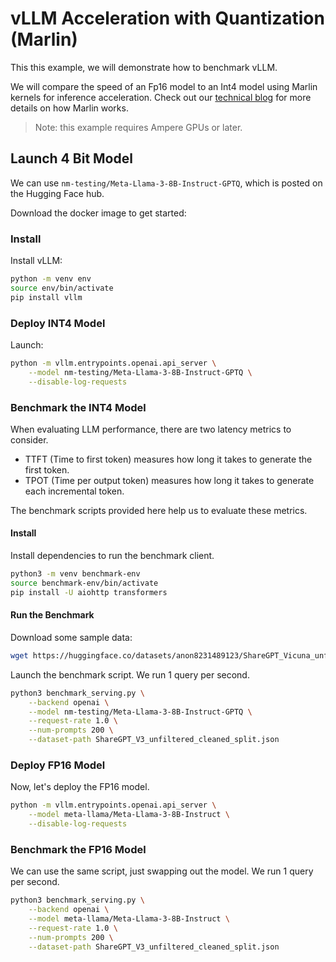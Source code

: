 # vLLM Acceleration with Quantization (Marlin)

This this example, we will demonstrate how to benchmark vLLM. 

We will compare the speed of an Fp16 model to an Int4 model using Marlin kernels for inference acceleration. Check out our [technical blog](https://neuralmagic.com/blog/pushing-the-boundaries-of-mixed-precision-llm-inference-with-marlin/) for more details on how Marlin works.

> Note: this example requires Ampere GPUs or later.

## Launch 4 Bit Model

We can use `nm-testing/Meta-Llama-3-8B-Instruct-GPTQ`, which is posted on the Hugging Face hub.

Download the docker image to get started:

### Install

Install vLLM:

```bash
python -m venv env
source env/bin/activate
pip install vllm
```

### Deploy INT4 Model

Launch:

```bash
python -m vllm.entrypoints.openai.api_server \
    --model nm-testing/Meta-Llama-3-8B-Instruct-GPTQ \
    --disable-log-requests
```

### Benchmark the INT4 Model

When evaluating LLM performance, there are two latency metrics to consider. 
- TTFT (Time to first token) measures how long it takes to generate the first token. 
- TPOT (Time per output token) measures how long it takes to generate each incremental token.

The benchmark scripts provided here help us to evaluate these metrics.

#### Install
Install dependencies to run the benchmark client.

```bash
python3 -m venv benchmark-env
source benchmark-env/bin/activate
pip install -U aiohttp transformers
```

#### Run the Benchmark

Download some sample data:

```bash
wget https://huggingface.co/datasets/anon8231489123/ShareGPT_Vicuna_unfiltered/resolve/main/ShareGPT_V3_unfiltered_cleaned_split.json
```

Launch the benchmark script. We run 1 query per second.

```bash
python3 benchmark_serving.py \
    --backend openai \
    --model nm-testing/Meta-Llama-3-8B-Instruct-GPTQ \
    --request-rate 1.0 \
    --num-prompts 200 \
    --dataset-path ShareGPT_V3_unfiltered_cleaned_split.json
```

### Deploy FP16 Model

Now, let's deploy the FP16 model.

```bash
python -m vllm.entrypoints.openai.api_server \
    --model meta-llama/Meta-Llama-3-8B-Instruct \
    --disable-log-requests
```

### Benchmark the FP16 Model

We can use the same script, just swapping out the model. We run 1 query per second.

```bash
python3 benchmark_serving.py \
    --backend openai \
    --model meta-llama/Meta-Llama-3-8B-Instruct \
    --request-rate 1.0 \
    --num-prompts 200 \
    --dataset-path ShareGPT_V3_unfiltered_cleaned_split.json
```
